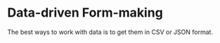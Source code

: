 # Data-driven Form-making




The best ways to work with data is to get them in CSV or JSON format.
